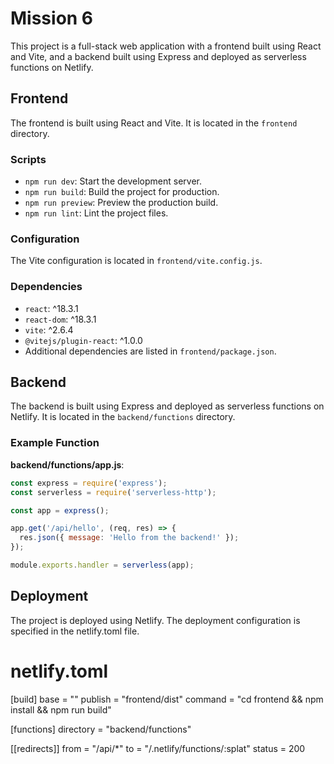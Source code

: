 # Mission 6

This project is a full-stack web application with a frontend built using React and Vite, and a backend built using Express and deployed as serverless functions on Netlify.


## Frontend

The frontend is built using React and Vite. It is located in the `frontend` directory.

### Scripts

- `npm run dev`: Start the development server.
- `npm run build`: Build the project for production.
- `npm run preview`: Preview the production build.
- `npm run lint`: Lint the project files.

### Configuration

The Vite configuration is located in `frontend/vite.config.js`.

### Dependencies

- `react`: ^18.3.1
- `react-dom`: ^18.3.1
- `vite`: ^2.6.4
- `@vitejs/plugin-react`: ^1.0.0
- Additional dependencies are listed in `frontend/package.json`.

## Backend

The backend is built using Express and deployed as serverless functions on Netlify. It is located in the `backend/functions` directory.

### Example Function

**backend/functions/app.js**:
```javascript
const express = require('express');
const serverless = require('serverless-http');

const app = express();

app.get('/api/hello', (req, res) => {
  res.json({ message: 'Hello from the backend!' });
});

module.exports.handler = serverless(app);


```

## Deployment
The project is deployed using Netlify. The deployment configuration is specified in the netlify.toml file.

# netlify.toml

[build]
  base = ""
  publish = "frontend/dist"
  command = "cd frontend && npm install && npm run build"

[functions]
  directory = "backend/functions"

[[redirects]]
  from = "/api/*"
  to = "/.netlify/functions/:splat"
  status = 200


